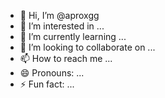 - 👋 Hi, I’m @aproxgg
- 👀 I’m interested in ...
- 🌱 I’m currently learning ...
- 💞️ I’m looking to collaborate on ...
- 📫 How to reach me ...
- 😄 Pronouns: ...
- ⚡ Fun fact: ...

<!---
aproxgg/aproxgg is a ✨ special ✨ repository because its `README.md` (this file) appears on your GitHub profile.
You can click the Preview link to take a look at your changes.
--->
